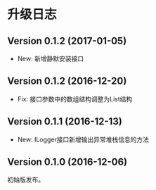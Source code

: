# 升级日志

## Version 0.1.2 (2017-01-05)

* New: 新增静默安装接口

## Version 0.1.2 (2016-12-20)

* Fix: 接口参数中的数组结构调整为List结构

## Version 0.1.1 (2016-12-13)

* New: ILogger接口新增输出异常堆栈信息的方法

## Version 0.1.0 (2016-12-06)

初始版发布。
